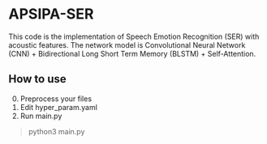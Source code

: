 # APSIPA-SER

This code is the implementation of Speech Emotion Recognition (SER) with acoustic features.
The network model is Convolutional Neural Network (CNN) + Bidirectional Long Short Term Memory (BLSTM) + Self-Attention.

## How to use
0. Preprocess your files
1. Edit hyper_param.yaml
2. Run main.py
> python3 main.py
